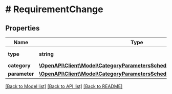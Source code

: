 # # RequirementChange

## Properties

Name | Type | Description | Notes
------------ | ------------- | ------------- | -------------
**type** | **string** |  | [optional] [default to 'REQUIREMENT_CHANGE']
**category** | [**\OpenAPI\Client\Model\CategoryParametersScheduledBaseChangeCategory**](CategoryParametersScheduledBaseChangeCategory.md) |  |
**parameter** | [**\OpenAPI\Client\Model\CategoryParametersScheduledBaseChangeParameter**](CategoryParametersScheduledBaseChangeParameter.md) |  |

[[Back to Model list]](../../README.md#models) [[Back to API list]](../../README.md#endpoints) [[Back to README]](../../README.md)
